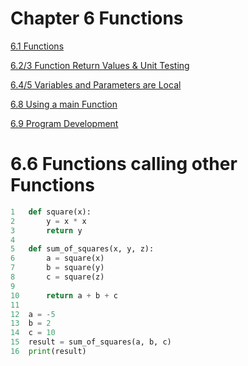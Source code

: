 # Chapter 6 Functions

[6.1 Functions](Chapter%206%20Functions%208a16c36206fb478a9c12dfff1b32df49/6%201%20Functions%200e463c91b8184de6aa396936b1bf96df.md)

[6.2/3 Function Return Values & Unit Testing](Chapter%206%20Functions%208a16c36206fb478a9c12dfff1b32df49/6%202%203%20Function%20Return%20Values%20&%20Unit%20Testing%207c58765f3e304a3ab9c553a31bb98e4c.md)

[6.4/5 Variables and Parameters are Local](Chapter%206%20Functions%208a16c36206fb478a9c12dfff1b32df49/6%204%205%20Variables%20and%20Parameters%20are%20Local%20b391f4ecfda04c74842b068e352d6b59.md)

[6.8 Using a main Function](Chapter%206%20Functions%208a16c36206fb478a9c12dfff1b32df49/6%208%20Using%20a%20main%20Function%2074b4ce61f0ea40af83f56bc154190986.md)

[6.9 Program Development](Chapter%206%20Functions%208a16c36206fb478a9c12dfff1b32df49/6%209%20Program%20Development%20a2c12f69732c4ba59890a9b115a25611.md)

# 6.6 Functions calling other Functions

```python
1	def square(x):
2	    y = x * x
3	    return y
4	
5	def sum_of_squares(x, y, z):
6	    a = square(x)
7	    b = square(y)
8	    c = square(z)
9	
10	    return a + b + c
11	
12	a = -5
13	b = 2
14	c = 10
15	result = sum_of_squares(a, b, c)
16	print(result)
```